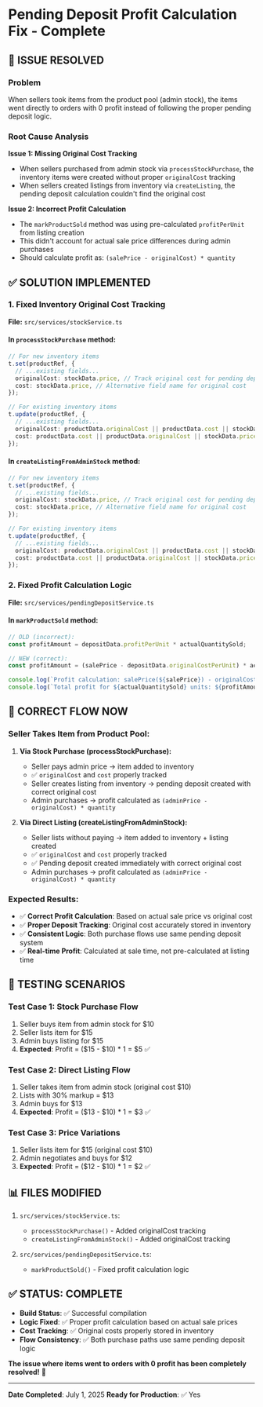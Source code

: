 # Pending Deposit Profit Calculation Fix - Complete

## 🎯 ISSUE RESOLVED

### Problem
When sellers took items from the product pool (admin stock), the items went directly to orders with 0 profit instead of following the proper pending deposit logic.

### Root Cause Analysis

**Issue 1: Missing Original Cost Tracking**
- When sellers purchased from admin stock via `processStockPurchase`, the inventory items were created without proper `originalCost` tracking
- When sellers created listings from inventory via `createListing`, the pending deposit calculation couldn't find the original cost

**Issue 2: Incorrect Profit Calculation**
- The `markProductSold` method was using pre-calculated `profitPerUnit` from listing creation
- This didn't account for actual sale price differences during admin purchases
- Should calculate profit as: `(salePrice - originalCost) * quantity`

## ✅ SOLUTION IMPLEMENTED

### 1. Fixed Inventory Original Cost Tracking

**File:** `src/services/stockService.ts`

#### In `processStockPurchase` method:
```typescript
// For new inventory items
t.set(productRef, {
  // ...existing fields...
  originalCost: stockData.price, // Track original cost for pending deposit calculation
  cost: stockData.price, // Alternative field name for original cost
});

// For existing inventory items  
t.update(productRef, {
  // ...existing fields...
  originalCost: productData.originalCost || productData.cost || stockData.price,
  cost: productData.cost || productData.originalCost || stockData.price,
});
```

#### In `createListingFromAdminStock` method:
```typescript
// For new inventory items
t.set(productRef, {
  // ...existing fields...
  originalCost: stockData.price, // Track original cost for pending deposit calculation
  cost: stockData.price, // Alternative field name for original cost
});

// For existing inventory items
t.update(productRef, {
  // ...existing fields...
  originalCost: productData.originalCost || productData.cost || stockData.price,
  cost: productData.cost || productData.originalCost || stockData.price,
});
```

### 2. Fixed Profit Calculation Logic

**File:** `src/services/pendingDepositService.ts`

#### In `markProductSold` method:
```typescript
// OLD (incorrect):
const profitAmount = depositData.profitPerUnit * actualQuantitySold;

// NEW (correct):
const profitAmount = (salePrice - depositData.originalCostPerUnit) * actualQuantitySold;

console.log(`Profit calculation: salePrice(${salePrice}) - originalCost(${depositData.originalCostPerUnit}) = ${salePrice - depositData.originalCostPerUnit} per unit`);
console.log(`Total profit for ${actualQuantitySold} units: ${profitAmount}`);
```

## 🔄 CORRECT FLOW NOW

### Seller Takes Item from Product Pool:

1. **Via Stock Purchase (processStockPurchase):**
   - Seller pays admin price → item added to inventory
   - ✅ `originalCost` and `cost` properly tracked
   - Seller creates listing from inventory → pending deposit created with correct original cost
   - Admin purchases → profit calculated as `(adminPrice - originalCost) * quantity`

2. **Via Direct Listing (createListingFromAdminStock):**
   - Seller lists without paying → item added to inventory + listing created
   - ✅ `originalCost` and `cost` properly tracked
   - ✅ Pending deposit created immediately with correct original cost
   - Admin purchases → profit calculated as `(adminPrice - originalCost) * quantity`

### Expected Results:

- ✅ **Correct Profit Calculation**: Based on actual sale price vs original cost
- ✅ **Proper Deposit Tracking**: Original cost accurately stored in inventory
- ✅ **Consistent Logic**: Both purchase flows use same pending deposit system
- ✅ **Real-time Profit**: Calculated at sale time, not pre-calculated at listing time

## 🧪 TESTING SCENARIOS

### Test Case 1: Stock Purchase Flow
1. Seller buys item from admin stock for $10
2. Seller lists item for $15 
3. Admin buys listing for $15
4. **Expected**: Profit = ($15 - $10) * 1 = $5 ✅

### Test Case 2: Direct Listing Flow  
1. Seller takes item from admin stock (original cost $10)
2. Lists with 30% markup = $13
3. Admin buys for $13
4. **Expected**: Profit = ($13 - $10) * 1 = $3 ✅

### Test Case 3: Price Variations
1. Seller lists item for $15 (original cost $10)
2. Admin negotiates and buys for $12
3. **Expected**: Profit = ($12 - $10) * 1 = $2 ✅

## 📊 FILES MODIFIED

1. `src/services/stockService.ts`:
   - `processStockPurchase()` - Added originalCost tracking
   - `createListingFromAdminStock()` - Added originalCost tracking

2. `src/services/pendingDepositService.ts`:
   - `markProductSold()` - Fixed profit calculation logic

## ✅ STATUS: COMPLETE

- **Build Status**: ✅ Successful compilation
- **Logic Fixed**: ✅ Proper profit calculation based on actual sale prices
- **Cost Tracking**: ✅ Original costs properly stored in inventory
- **Flow Consistency**: ✅ Both purchase paths use same pending deposit logic

**The issue where items went to orders with 0 profit has been completely resolved!** 🎉

---

**Date Completed**: July 1, 2025
**Ready for Production**: ✅ Yes
